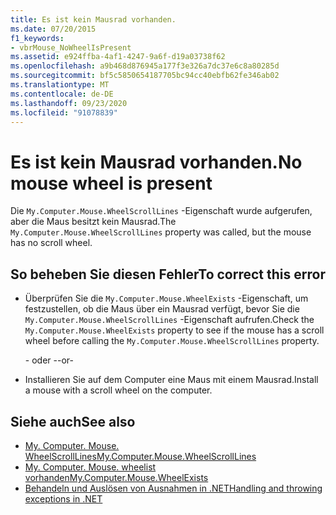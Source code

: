 ```yaml
---
title: Es ist kein Mausrad vorhanden.
ms.date: 07/20/2015
f1_keywords:
- vbrMouse_NoWheelIsPresent
ms.assetid: e924ffba-4af1-4247-9a6f-d19a03738f62
ms.openlocfilehash: a9b468d876945a177f3e326a7dc37e6c8a80285d
ms.sourcegitcommit: bf5c5850654187705bc94cc40ebfb62fe346ab02
ms.translationtype: MT
ms.contentlocale: de-DE
ms.lasthandoff: 09/23/2020
ms.locfileid: "91078839"
---
```

# <a name="no-mouse-wheel-is-present"></a><span data-ttu-id="2b989-102">Es ist kein Mausrad vorhanden.</span><span class="sxs-lookup"><span data-stu-id="2b989-102">No mouse wheel is present</span></span>

<span data-ttu-id="2b989-103">Die `My.Computer.Mouse.WheelScrollLines` -Eigenschaft wurde aufgerufen, aber die Maus besitzt kein Mausrad.</span><span class="sxs-lookup"><span data-stu-id="2b989-103">The `My.Computer.Mouse.WheelScrollLines` property was called, but the mouse has no scroll wheel.</span></span>  
  
## <a name="to-correct-this-error"></a><span data-ttu-id="2b989-104">So beheben Sie diesen Fehler</span><span class="sxs-lookup"><span data-stu-id="2b989-104">To correct this error</span></span>  
  
- <span data-ttu-id="2b989-105">Überprüfen Sie die `My.Computer.Mouse.WheelExists` -Eigenschaft, um festzustellen, ob die Maus über ein Mausrad verfügt, bevor Sie die `My.Computer.Mouse.WheelScrollLines` -Eigenschaft aufrufen.</span><span class="sxs-lookup"><span data-stu-id="2b989-105">Check the `My.Computer.Mouse.WheelExists` property to see if the mouse has a scroll wheel before calling the `My.Computer.Mouse.WheelScrollLines` property.</span></span>  
  
     <span data-ttu-id="2b989-106">- oder -</span><span class="sxs-lookup"><span data-stu-id="2b989-106">-or-</span></span>  
  
- <span data-ttu-id="2b989-107">Installieren Sie auf dem Computer eine Maus mit einem Mausrad.</span><span class="sxs-lookup"><span data-stu-id="2b989-107">Install a mouse with a scroll wheel on the computer.</span></span>  
  
## <a name="see-also"></a><span data-ttu-id="2b989-108">Siehe auch</span><span class="sxs-lookup"><span data-stu-id="2b989-108">See also</span></span>

- [<span data-ttu-id="2b989-109">My. Computer. Mouse. WheelScrollLines</span><span class="sxs-lookup"><span data-stu-id="2b989-109">My.Computer.Mouse.WheelScrollLines</span></span>](xref:Microsoft.VisualBasic.Devices.Mouse.WheelScrollLines)
- [<span data-ttu-id="2b989-110">My. Computer. Mouse. wheelist vorhanden</span><span class="sxs-lookup"><span data-stu-id="2b989-110">My.Computer.Mouse.WheelExists</span></span>](xref:Microsoft.VisualBasic.Devices.Mouse.WheelExists)
- [<span data-ttu-id="2b989-111">Behandeln und Auslösen von Ausnahmen in .NET</span><span class="sxs-lookup"><span data-stu-id="2b989-111">Handling and throwing exceptions in .NET</span></span>](../../standard/exceptions/index.md)
